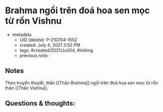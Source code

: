 # Brahma ngồi trên đoá hoa sen mọc từ rốn Vishnu

- metadata
	- UID (delete): P-210704-1552
	- created: July 4, 2021 3:52 PM
	- tags: #created/2021/Jul/04, #linking 
	- previous note:

## Notes
Theo truyền thuyết, thần [[Thần Brahma]] ngồi trên đoá hoa sen mọc từ rốn thần [[Thần Vishnu]].

## Questions & thoughts:

